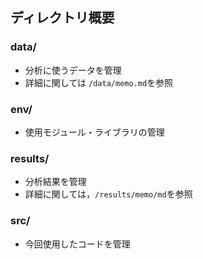 ## ディレクトリ概要
### data/
* 分析に使うデータを管理
* 詳細に関しては `/data/memo.md`を参照

### env/
* 使用モジュール・ライブラリの管理

### results/
* 分析結果を管理
* 詳細に関しては，`/results/memo/md`を参照

### src/
* 今回使用したコードを管理

